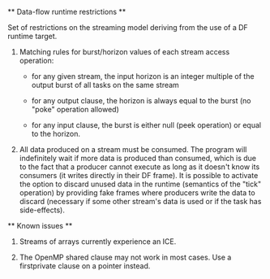 ** Data-flow runtime restrictions **

Set of restrictions on the streaming model deriving from the use of a
DF runtime target.

1. Matching rules for burst/horizon values of each stream access
operation:

   - for any given stream, the input horizon is an integer multiple of
     the output burst of all tasks on the same stream

   - for any output clause, the horizon is always equal to the burst
     (no "poke" operation allowed)

   - for any input clause, the burst is either null (peek operation)
     or equal to the horizon.

2. All data produced on a stream must be consumed.  The program will
indefinitely wait if more data is produced than consumed, which is due
to the fact that a producer cannot execute as long as it doesn't know
its consumers (it writes directly in their DF frame).  It is possible
to activate the option to discard unused data in the runtime
(semantics of the "tick" operation) by providing fake frames where
producers write the data to discard (necessary if some other stream's
data is used or if the task has side-effects).


** Known issues **

1. Streams of arrays currently experience an ICE.

2. The OpenMP shared clause may not work in most cases.  Use a
firstprivate clause on a pointer instead.

